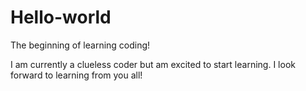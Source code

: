 # Hello-world
The beginning of learning coding!

I am currently a clueless coder but am excited to start learning.
I look forward to learning from you all!

